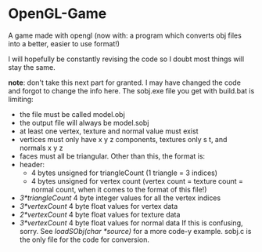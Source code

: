 # OpenGL-Game
A game made with opengl (now with: a program which converts obj files into a better, easier to use format!)

I will hopefully be constantly revising the code so I doubt most things will stay the same.

**note**: don't take this next part for granted. I may have changed the code and forgot to change the info here.
The sobj.exe file you get with build.bat is limiting:
- the file must be called model.obj
- the output file will always be model.sobj
- at least one vertex, texture and normal value must exist
- vertices must only have x y z components, textures only s t, and normals x y z
- faces must all be triangular.
Other than this, the format is:
- header:
  - 4 bytes unsigned for triangleCount (1 triangle = 3 indices)
  - 4 bytes unsigned for vertex count (vertex count = texture count = normal count, when it comes to the format of this file!)
- *3\*triangleCount* 4 byte integer values for all the vertex indices
- *3\*vertexCount* 4 byte float values for vertex data
- *2\*vertexCount* 4 byte float values for texture data
- *3\*vertexCount* 4 byte float values for normal data
If this is confusing, sorry. See *loadSObj(char \*source)* for a more code-y example. sobj.c is the only file for the code for conversion.
